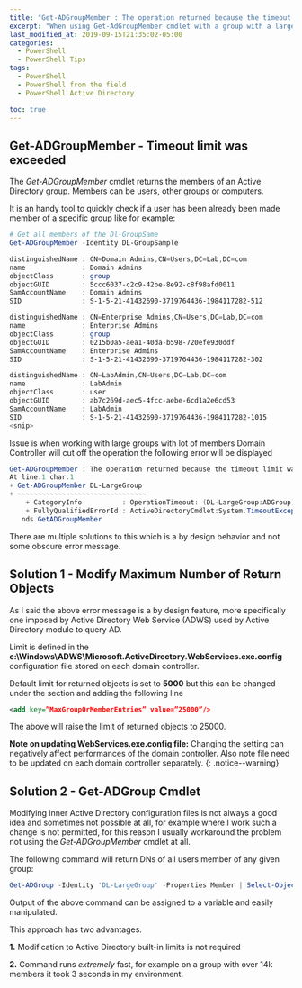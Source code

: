 ```yaml
---
title: "Get-ADGroupMember : The operation returned because the timeout limit was exceeded"
excerpt: "When using Get-AdGroupMember cmdlet with a group with a large number of members the The operation returned because the timeout limit was exceeded error could be shown. Let's see how to solve this."
last_modified_at: 2019-09-15T21:35:02-05:00
categories:
  - PowerShell
  - PowerShell Tips
tags:
  - PowerShell
  - PowerShell from the field
  - PowerShell Active Directory

toc: true
---
```


## Get-ADGroupMember - Timeout limit was exceeded

The *Get-ADGroupMember* cmdlet returns  the members of an Active Directory group. Members can be users, other groups or computers.

It is an handy tool to quickly check if a user has been already been made member of a specific group like for example:

```powershell
# Get all members of the Dl-GroupSame
Get-ADGroupMember -Identity DL-GroupSample

distinguishedName : CN=Domain Admins,CN=Users,DC=Lab,DC=com
name              : Domain Admins
objectClass       : group
objectGUID        : 5ccc6037-c2c9-42be-8e92-c8f98afd0011
SamAccountName    : Domain Admins
SID               : S-1-5-21-41432690-3719764436-1984117282-512

distinguishedName : CN=Enterprise Admins,CN=Users,DC=Lab,DC=com
name              : Enterprise Admins
objectClass       : group
objectGUID        : 0215b0a5-aea1-40da-b598-720efe930ddf
SamAccountName    : Enterprise Admins
SID               : S-1-5-21-41432690-3719764436-1984117282-302

distinguishedName : CN=LabAdmin,CN=Users,DC=Lab,DC=com
name              : LabAdmin
objectClass       : user
objectGUID        : ab7c269d-aec5-4fcc-aebe-6cd1a2e6cd53
SamAccountName    : LabAdmin
SID               : S-1-5-21-41432690-3719764436-1984117282-1015
<snip>
```

Issue is when working with large groups with lot of members Domain Controller will cut off the operation the following error will be displayed

```powershell
Get-ADGroupMember : The operation returned because the timeout limit was exceeded.
At line:1 char:1
+ Get-ADGroupMember DL-LargeGroup
+ ~~~~~~~~~~~~~~~~~~~~~~~~~~~~~~~~
    + CategoryInfo          : OperationTimeout: (DL-LargeGroup:ADGroup) [Get-ADGroupMember], TimeoutException
    + FullyQualifiedErrorId : ActiveDirectoryCmdlet:System.TimeoutException,Microsoft.ActiveDirectory.Management.Comma
   nds.GetADGroupMember
```

There are multiple solutions to this which is a by design behavior and not some obscure error message.

## Solution 1 - Modify Maximum Number of Return Objects

As I said the above error message is a by design feature, more specifically one imposed by Active Directory Web Service (ADWS) used by Active Directory module to query AD.

Limit is defined in the **c:\Windows\ADWS\Microsoft.ActiveDirectory.WebServices.exe.config** configuration file stored on each domain controller.

Default limit for returned objects is set to **5000** but this can be changed under the **<appSettings>** section and adding the following line

```xml
<add key=”MaxGroupOrMemberEntries” value=”25000”/>
```

The above will raise the limit of returned objects to 25000.

**Note on updating WebServices.exe.config file:** Changing the setting can negatively affect performances of the domain controller. Also note file need to be updated on each domain controller separately.
{: .notice--warning}

## Solution 2 - Get-ADGroup Cmdlet

Modifying inner Active Directory configuration files is not always a good idea and sometimes not possible at all, for example where I work such a change is not permitted, for this reason I usually workaround the problem not using the *Get-ADGroupMember* cmdlet at all.

The following command will return DNs of all users member of any given group:

```powershell
Get-ADGroup -Identity 'DL-LargeGroup' -Properties Member | Select-Object -Property 'Member' -ExpandProperty 'Member'
```

Output of the above command can be assigned to a variable and easily manipulated.

This approach has two advantages.

**1.** Modification to Active Directory built-in limits is not required

**2.** Command runs *extremely* fast, for example on a group with over 14k members it took 3 seconds in my environment.
